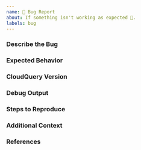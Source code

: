 ```yaml
---
name: 🐛 Bug Report
about: If something isn't working as expected 🤔.
labels: bug
---
```


<!--
    If the feature request is related to  CloudQuery Core generic functionality
        * https://github.com/cloudquery/cloudquery
 -->

### Describe the Bug
<!-- try to elaborate as much as you can on the bug and the behaviour -->


### Expected Behavior
<!--
What should have happened?
-->


### CloudQuery Version
<!--
Output of `cloudquery version`
-->

### Debug Output
<!--
Full debug output can be obtained by running `cloudquery --enable-console-log --debug`

Debug logs may contain sensitive information. Please review and censor it before posting publicly.
-->

### Steps to Reproduce
<!--
Please list all steps required to reproduce the issue, for example:
```
cloudquery init
cloudquery fetch
```

Also please share any other necessary configuration files like cloudquery.yml
-->

### Additional Context
<!--
Add any other context or examples about the feature request here.
-->

### References
<!--
Link any other relevant PRs or Issues
-->
